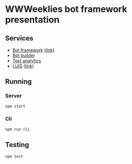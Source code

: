 WWWeeklies bot framework presentation
=====================================

Services
--------

 - [Bot framework](https://dev.botframework.com/) ([link](https://dev.botframework.com/#/bots?id=wwweekliesBotFramework))
 - [Bot builder](https://github.com/Microsoft/BotBuilder)
 - [Text analytics](https://www.microsoft.com/cognitive-services/en-us/text-analytics-api)
 - [LUIS](https://www.luis.ai/) ([link](https://www.luis.ai/application/f83b1f99-8f67-40c3-8301-a671d9111ecd))


Running
-------

### Server

```bash
npm start
```


### Cli

```bash
npm run cli
```

Testing
-------

```
npm test
```
